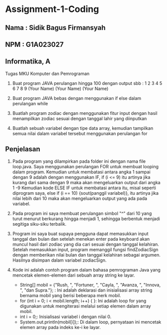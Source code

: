 # Assignment-1-Coding
## Nama : Sidik Bagus Firmansyah
## NPM  : G1A023027
## Informatika, A

Tugas MKU Komputer dan Pemrograman 

1. Buat program JAVA perulangan hingga 100 dengan output sbb :
1
2
3
4
5
6
7
8
9
(Your Name)
(Your Name)
(Your Name)

2. Buat program JAVA bebas dengan menggunakan if else dalam perulangan while
3. Buatlah program zodiac dengan menggunakan fitur input dengan hasil menampilkan zodiac sesuai dengan tanggal lahir yang diinputkan
4. Buatlah sebuah variabel dengan tipe data array, kemudian tampilkan semua nilai dalam variabel tersebut menggunakan perulangan for

## Penjelasan
1. Pada program yang dilampirkan pada folder ini dengan nama file loop.java. Saya menggunakan perulangan FOR untuk membuat looping dalam program.
   Kemudian untuk membatasi antara angka 1 sampai dengan 9 adalah dengan menggunakan IF, if (i <= 9) itu artinya jika kurang dari sama dengan 9 maka akan mengeluarkan output dari angka 1 -9
   Kemudian kode ELSE IF untuk membatasi antara itu, misal seperti diprogram saya, else if (i == 10) {sout(panggil variabel)}, itu artinya jika nilai lebih dari 10 maka akan mengeluarkan output yang ada pada           variabel.
2. Pada program ini saya membuat perulangan simbol "^" dari 10 yang turut menurut berkurang hingga menjadi 1, sehingga berbentuk menjadi segitiga siku-siku terbalik.
3. Program ini saya buat supaya pengguna dapat memasukkan input tanggal dan bulan dan setelah menekan enter pada keyboard akan muncul hasil dari zodiac yang dia cari sesuai dengan tanggal kelahiran. Setelah memasukkan input, program memanggil fungsi findZodiacSign dengan memberikan nilai bulan dan tanggal kelahiran sebagai argumen. Hasilnya disimpan dalam variabel zodiacSign.
4. Kode ini adalah contoh program dalam bahasa pemrograman Java yang mencetak elemen-elemen dari sebuah array string ke layar.

   * String[] mobil = {"Rush, ", "Fortuner, ", "Cayla, ", "Avanza, ", "Innova, ", "dan Supra."}; : Ini adalah deklarasi dan inisialisasi array string bernama mobil yang berisi beberapa merk mobil.
   * for (int i = 0; i < mobil.length; i++) { }: Ini adalah loop for yang digunakan untuk mengiterasi melalui setiap elemen dalam array mobil.
   * int i = 0;: Inisialisasi variabel i dengan nilai 0.
   * System.out.println(mobil[i]);: Di dalam loop, pernyataan ini mencetak elemen array pada indeks ke-i ke layar.
